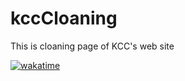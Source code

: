 # kccCloaning
This is cloaning page of KCC's web site

[![wakatime](https://wakatime.com/badge/user/edfb174f-997d-4b7d-adce-a0da65b85634/project/d7a687ec-7485-4d71-a9e6-b15819a40509.svg)](https://wakatime.com/badge/user/edfb174f-997d-4b7d-adce-a0da65b85634/project/d7a687ec-7485-4d71-a9e6-b15819a40509)
